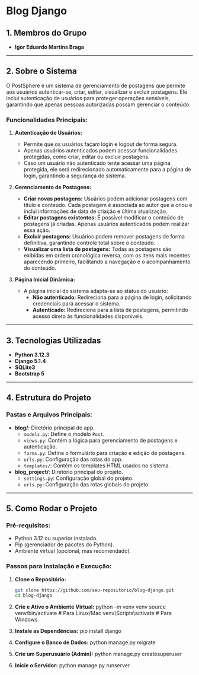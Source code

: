 # Blog Django

## 1. Membros do Grupo
- **Igor Eduardo Martins Braga** 

---

## 2. Sobre o Sistema

O PostSphere é um sistema de gerenciamento de postagens que permite aos usuários autenticar-se, criar, editar, visualizar e excluir postagens. Ele inclui autenticação de usuários para proteger operações sensíveis, garantindo que apenas pessoas autorizadas possam gerenciar o conteúdo.

### Funcionalidades Principais:
1. **Autenticação de Usuários:**
   - Permite que os usuários façam login e logout de forma segura.
   - Apenas usuários autenticados podem acessar funcionalidades protegidas, como criar, editar ou excluir postagens.
   - Caso um usuário não autenticado tente acessar uma página protegida, ele será redirecionado automaticamente para a página de login, garantindo a segurança do sistema.

2. **Gerenciamento de Postagens:**
   - **Criar novas postagens:** Usuários podem adicionar postagens com título e conteúdo. Cada postagem é associada ao autor que a criou e inclui informações de data de criação e última atualização.
   - **Editar postagens existentes:** É possível modificar o conteúdo de postagens já criadas. Apenas usuários autenticados podem realizar essa ação.
   - **Excluir postagens:** Usuários podem remover postagens de forma definitiva, garantindo controle total sobre o conteúdo.
   - **Visualizar uma lista de postagens:** Todas as postagens são exibidas em ordem cronológica reversa, com os itens mais recentes aparecendo primeiro, facilitando a navegação e o acompanhamento do conteúdo.

3. **Página Inicial Dinâmica:**
   - A página inicial do sistema adapta-se ao status do usuário:
     - **Não autenticado:** Redireciona para a página de login, solicitando credenciais para acessar o sistema.
     - **Autenticado:** Redireciona para a lista de postagens, permitindo acesso direto às funcionalidades disponíveis.

---

## 3. Tecnologias Utilizadas

- **Python 3.12.3**
- **Django 5.1.4**
- **SQLite3**
- **Bootstrap 5**

---

## 4. Estrutura do Projeto

### Pastas e Arquivos Principais:
- **blog/**: Diretório principal do app.
  - `models.py`: Define o modelo `Post`.
  - `views.py`: Contém a lógica para gerenciamento de postagens e autenticação.
  - `forms.py`: Define o formulário para criação e edição de postagens.
  - `urls.py`: Configuração das rotas do app.
  - `templates/`: Contém os templates HTML usados no sistema.
- **blog_project/**: Diretório principal do projeto.
  - `settings.py`: Configuração global do projeto.
  - `urls.py`: Configuração das rotas globais do projeto.

---

## 5. Como Rodar o Projeto

### Pré-requisitos:
- Python 3.12 ou superior instalado.
- Pip (gerenciador de pacotes do Python).
- Ambiente virtual (opcional, mas recomendado).

### Passos para Instalação e Execução:
1. **Clone o Repositório:**
   ```bash
   git clone https://github.com/seu-repositorio/blog-django.git
   cd blog-django

1. **Crie e Ative o Ambiente Virtual:**
    python -m venv venv
    source venv/bin/activate  # Para Linux/Mac
    venv\Scripts\activate     # Para Windows
    
1. **Instale as Dependências:**
    pip install django


1. **Configure o Banco de Dados:**
    python manage.py migrate


1. **Crie um Superusuário (Admin):**
    python manage.py createsuperuser

1. **Inicie o Servidor:**
    python manage.py runserver